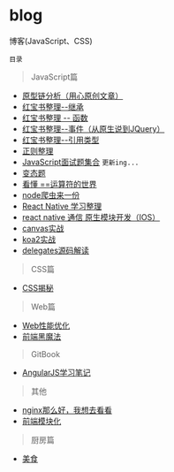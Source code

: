# blog
博客(JavaScript、CSS)


`目录`

> JavaScript篇

  - [原型链分析（用心原创文章）](https://github.com/zgfang1993/blog/issues/1) 
  - [红宝书整理--继承](https://github.com/zgfang1993/blog/issues/16) 
  - [红宝书整理 -- 函数](https://github.com/zgfang1993/blog/issues/15) 
  - [红宝书整理--事件（从原生说到JQuery）](https://github.com/zgfang1993/blog/issues/14)  
  - [红宝书整理--引用类型](https://github.com/zgfang1993/blog/issues/11)  
  - [正则整理](https://github.com/zgfang1993/blog/issues/2)  
  - [JavaScript面试题集合](https://github.com/zgfang1993/blog/issues/6) `更新ing...`
  - [变态题](https://github.com/zgfang1993/blog/issues/13)
  - [看懂 ==运算符的世界](https://github.com/zgfang1993/blog/issues/19)
  - [node爬虫来一份](https://github.com/zgfang1993/blog/issues/24)
  - [React Native 学习整理](https://www.kancloud.cn/guif_zhang/rn/451961)
  - [react native 通信 原生模块开发（IOS）](https://github.com/zgfang1993/blog/issues/23)
  - [canvas实战](https://github.com/zgfang1993/blog/issues/25)
  - [koa2实战](https://github.com/zgfang1993/blog/issues/26)
  - [delegates源码解读](https://github.com/zgfang1993/blog/issues/28)
  
> CSS篇

  - [CSS揭秘](https://github.com/zgfang1993/blog/issues/4) 

> Web篇

  - [Web性能优化](https://github.com/zgfang1993/blog/issues/5) 
  - [前端黑魔法](https://github.com/zgfang1993/blog/issues/7) 
  
> GitBook

  - [AngularJS学习笔记](https://zgfang1993.gitbooks.io/angularjs/content/angularserviceintroduce_md.html)

> 其他

- [nginx那么好，我想去看看](https://github.com/zgfang1993/blog/issues/27)
- [前端模块化](https://github.com/zgfang1993/blog/issues/29)

> 厨房篇

  - [美食](https://github.com/zgfang1993/blog/issues/8)  

